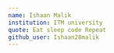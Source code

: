 ```yaml
---
name: Ishaan Malik
institution: ITM university
quote: Eat sleep code Repeat
github_user: Ishaan28malik
---
```

